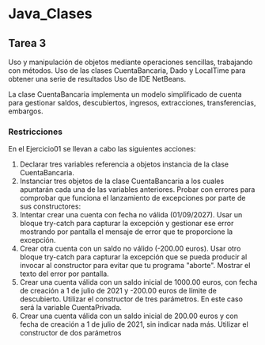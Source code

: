 # Java_Clases

## Tarea 3

Uso y manipulación de objetos mediante operaciones sencillas, trabajando con métodos.
Uso de las clases CuentaBancaria, Dado y LocalTime para obtener una serie de resultados
Uso de IDE NetBeans.

La clase CuentaBancaria implementa un modelo simplificado de cuenta para gestionar saldos, descubiertos, ingresos, extracciones, transferencias, embargos.

### Restricciones

En el Ejercicio01 se llevan a cabo las siguientes acciones:
1. Declarar tres variables referencia a objetos instancia de la clase CuentaBancaria. 
2. Instanciar tres objetos de la clase CuentaBancaria a los cuales apuntarán cada una de las variables anteriores. Probar con errores para comprobar que funciona el lanzamiento de excepciones por parte de sus constructores:
3. Intentar crear una cuenta con fecha no válida (01/09/2027). Usar un bloque try-catch para capturar la excepción y gestionar ese error mostrando por pantalla el mensaje de error que te proporcione la excepción. 
4. Crear otra cuenta con un saldo no válido (-200.00 euros). Usar otro bloque try-catch para capturar la excepción que se pueda producir al invocar al constructor para evitar que tu programa "aborte". Mostrar el texto del error por pantalla.
5. Crear una cuenta válida con un saldo inicial de 1000.00 euros, con fecha de creación a 1 de julio de 2021 y -200.00 euros de límite de descubierto. Utilizar el constructor de tres parámetros. En este caso será la variable CuentaPrivada.
6. Crear una cuenta válida con un saldo inicial de 200.00 euros y con fecha de creación a 1 de julio de 2021, sin indicar nada más. Utilizar el constructor de dos parámetros

